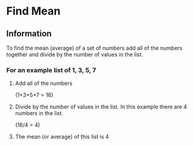 # Find Mean

## Information

To find the mean (average) of a set of numbers add all of the numbers together and divide by the number of values in the list.

### For an example list of 1, 3, 5, 7

1. Add all of the numbers

   \(1+3+5+7 = 16\)

2. Divide by the number of values in the list. In this example there are 4 numbers in the list.

   \(16/4 = 4\)

3. The mean (or average) of this list is 4
